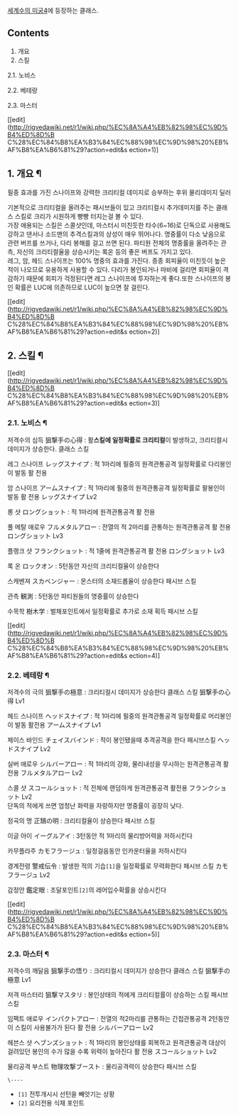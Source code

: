 [세계수의 미궁4](%EC%84%B8%EA%B3%84%EC%88%98%EC%9D%98%20%EB%AF%B8%EA%B6%81%204.md)에 등장하는
클래스.

## Contents

    

1. 개요 
2. 스킬 
    

2.1. 노비스

2.2. 베테랑

2.3. 마스터

[[edit](http://rigvedawiki.net/r1/wiki.php/%EC%8A%A4%EB%82%98%EC%9D%B4%ED%8D%B
C%28%EC%84%B8%EA%B3%84%EC%88%98%EC%9D%98%20%EB%AF%B8%EA%B6%81%29?action=edit&s
ection=1)]

## 1. 개요 ¶

필중 효과를 가진 스나이프와 강력한 크리티컬 데미지로 승부하는 후위 물리데미지 딜러

  

기본적으로 크리티컬을 올려주는 패시브들이 있고 크리티컬시 추가데미지를 주는 클래스 스킬로 크리가 시원하게 빵빵 터지는걸 볼 수 있다.  
가장 애용되는 스킬은 스콜샷인데, 마스터시 미친듯한 타수(6~16)로 단독으로 사용해도 강하고 댄서나 소드맨의 추격스킬과의 상성이 매우
뛰어나다. 명중률이 다소 낮음으로 관련 버프를 쓰거나, 다리 봉해를 걸고 쓰면 된다. 파티원 전체의 명중률을 올려주는 관측, 자신의
크리티컬율을 상승시키는 록온 등의 좋은 버프도 가지고 있다.  
레그, 암, 헤드 스나이프는 100% 명중의 효과를 가진다. 종종 회피율이 미친듯이 높은 적이 나오므로 유용하게 사용할 수 있다. 다리가
봉인되거나 마비에 걸리면 회피율이 격감하기 때문에 회피가 걱정된다면 레그 스나이프에 투자하는게 좋다.또한 스나이프의 봉인 확률은 LUC에
의존하므로 LUC이 높으면 잘 걸린다.

  

[[edit](http://rigvedawiki.net/r1/wiki.php/%EC%8A%A4%EB%82%98%EC%9D%B4%ED%8D%B
C%28%EC%84%B8%EA%B3%84%EC%88%98%EC%9D%98%20%EB%AF%B8%EA%B6%81%29?action=edit&s
ection=2)]

## 2. 스킬 ¶

[[edit](http://rigvedawiki.net/r1/wiki.php/%EC%8A%A4%EB%82%98%EC%9D%B4%ED%8D%B
C%28%EC%84%B8%EA%B3%84%EC%88%98%EC%9D%98%20%EB%AF%B8%EA%B6%81%29?action=edit&s
ection=3)]

### 2.1. 노비스 ¶

저격수의 심득 狙撃手の心得 : 활**스킬에 일정확률로 크리티컬**이 발생하고, 크리티컬시 데미지가 상승한다. 클래스 스킬

  

레그 스나이프 レッグスナイプ : 적 1마리에 필중의 원격관통공격 일정확률로 다리봉인이 발동 활 전용

  

암 스나이프 アームスナイプ : 적 1마리에 필중의 원격관통공격 일정확률로 팔봉인이 발동 활 전용 レッグスナイプ Lv2

  

롱 샷 ロングショット : 적 1마리에 원격관통공격 활 전용

  

풀 메탈 애로우 フルメタルアロー : 전열의 적 2마리를 관통하는 원격관통공격 활 전용 ロングショット Lv3

  

플랭크 샷 フランクショット : 적 1줄에 원격관통공격 활 전용 ロングショット Lv3

  

록 온 ロックオン : 5턴동안 자신의 크리티컬율이 상승한다

  

스캐벤져 スカベンジャー : 몬스터의 소재드롭율이 상승한다 패시브 스킬

  

관측 観測 : 5턴동안 파티원들의 명중률이 상승한다

  

수목학 樹木学 : 벌채포인트에서 일정확률로 추가로 소재 획득 패시브 스킬

  

[[edit](http://rigvedawiki.net/r1/wiki.php/%EC%8A%A4%EB%82%98%EC%9D%B4%ED%8D%B
C%28%EC%84%B8%EA%B3%84%EC%88%98%EC%9D%98%20%EB%AF%B8%EA%B6%81%29?action=edit&s
ection=4)]

### 2.2. 베테랑 ¶

저격수의 극의 狙撃手の極意 : 크리티컬시 데미지가 상승한다 클래스 스킬 狙撃手の心得 Lv1

  

헤드 스나이프 ヘッドスナイプ : 적 1마리에 필중의 원격관통공격 일정확률로 머리봉인이 발동 활전용 アームスナイプ Lv1

  

체이스 바인드 チェイスバインド : 적이 봉인됐을때 추격공격을 한다 패시브스킬 ヘッドスナイプ Lv2

  

실버 애로우 シルバーアロー : 적 1마리의 강화, 물리내성을 무시하는 원격관통공격 활전용 フルメタルアロー Lv2

  

스콜 샷 スコールショット : 적 전체에 랜덤하게 원격관통공격 활전용 フランクショット Lv2  
단독의 적에게 쓰면 엄청난 화력을 자랑하지만 명중률이 굉장히 낮다.

  

정곡의 명 正鵠の明 : 크리티컬율이 상승한다 패시브 스킬

  

이글 아이 イーグルアイ : 3턴동안 적 1마리의 물리방어력을 저하시킨다

  

카무플라주 カモフラージュ : 일정걸음동안 인카운터율을 저하시킨다

  

경계전령 警戒伝令 : 발생한 적의 기습`[1]`을 일정확률로 무력화한다 패시브 스킬 カモフラージュ Lv2

  

감정안 鑑定眼 : 조달포인트`[2]`의 레어입수확률을 상승시킨다

  

[[edit](http://rigvedawiki.net/r1/wiki.php/%EC%8A%A4%EB%82%98%EC%9D%B4%ED%8D%B
C%28%EC%84%B8%EA%B3%84%EC%88%98%EC%9D%98%20%EB%AF%B8%EA%B6%81%29?action=edit&s
ection=5)]

### 2.3. 마스터 ¶

저격수의 깨달음 狙撃手の悟り : 크리티컬시 데미지가 상승한다 클래스 스킬 狙撃手の極意 Lv1

  

저격 마스터리 狙撃マスタリ : 봉인상태의 적에게 크리티컬률이 상승하는 스킬 패시브 스킬

  

임팩트 애로우 インパクトアロー : 전열의 적2마리를 관통하는 간접관통공격 2턴동안 이 스킬이 사용불가가 된다 활 전용 シルバーアロー Lv2

  

헤븐스 샷 ヘブンズショット : 적 1마리의 봉인상태를 회복하고 원격관통공격 대상이 걸려있던 봉인의 수가 많을 수록 위력이 높아진다 활 전용
スコールショット Lv2

  

물리공격 부스트 物理攻撃ブースト : 물리공격력이 상승한다 패시브 스킬

`\----`

  * `[1]` 전투개시시 선턴을 빼앗기는 상황
  * `[2]` 요리전용 식재 포인트

